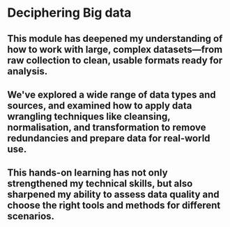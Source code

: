 # Deciphering Big data

## This module has deepened my understanding of how to work with large, complex datasets—from raw collection to clean, usable formats ready for analysis. 
## We've explored a wide range of data types and sources, and examined how to apply data wrangling techniques like cleansing, normalisation, and transformation to remove redundancies and prepare data for real-world use. 
## This hands-on learning has not only strengthened my technical skills, but also sharpened my ability to assess data quality and choose the right tools and methods for different scenarios.
